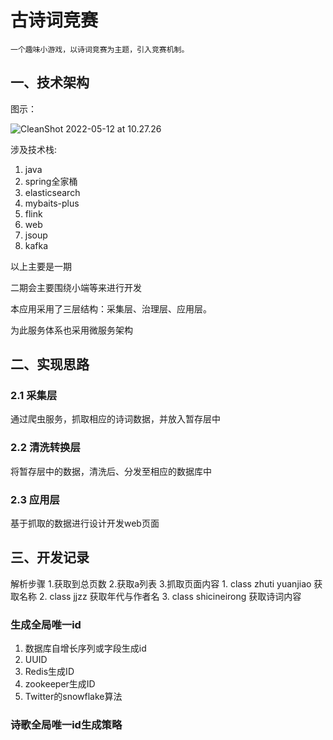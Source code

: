 # 古诗词竞赛

```
一个趣味小游戏，以诗词竞赛为主题，引入竞赛机制。
```



## 一、技术架构

图示：

![CleanShot 2022-05-12 at 10.27.26](http://img.wqkenqing.ren/typora_img/CleanShot%202022-05-12%20at%2010.27.26.png)

涉及技术栈:

1. java
2. spring全家桶
3. elasticsearch
4. mybaits-plus
5. flink
6. web
7. jsoup
8. kafka

以上主要是一期

二期会主要围绕小端等来进行开发

本应用采用了三层结构：采集层、治理层、应用层。

为此服务体系也采用微服务架构

## 二、实现思路

### 2.1 采集层

通过爬虫服务，抓取相应的诗词数据，并放入暂存层中

### 2.2 清洗转换层

将暂存层中的数据，清洗后、分发至相应的数据库中

### 2.3 应用层

基于抓取的数据进行设计开发web页面

## 三、开发记录

解析步骤
1.获取到总页数
2.获取a列表
3.抓取页面内容
	1. class zhuti yuanjiao 获取名称
	2. class jjzz 获取年代与作者名
	3. class shicineirong 获取诗词内容


### 生成全局唯一id

1. 数据库自增长序列或字段生成id
2. UUID
3. Redis生成ID
4. zookeeper生成ID
5. Twitter的snowflake算法

### 诗歌全局唯一id生成策略



  